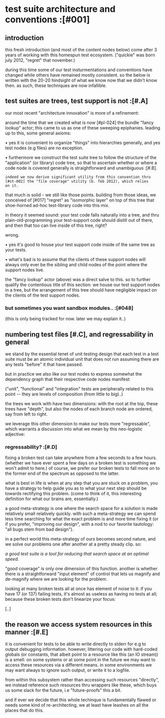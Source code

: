 # test suite architecture and conventions :[#001]

## introduction

this fresh introduction (and most of the content nodes below) come after
3 years of working with this homespun test ecosystem. ("quickie" was born
july 2012, "regret" that november.)

during this time some of our test insturmentations and conventions have
changed while others have remained mostly consistent. so the below is
written with the 20-20 hindsight of what we know now that we didn't know
then. as such, these techniques are now infallible.




## test suites are trees, test support is not :[#.A]

our most recent "architecture innovation" is more of a refinement:

around the time that we created what is now [#pl-024] the bundle "fancy
lookup" actor; this came to us as one of these sweeping epiphanies.
leading up to this, some general axioms:

  • yes it is convenient to organize "things" into hierarchies
    generally, and yes test nodes (e.g files) are no exception.

  • furthermore we construct the test suite tree to follow the structure
    of the "application" (or library) code tree, so that to ascertain
    whether or where a code node is covered generally is straightforward
    and unambiguous :[#.B].

    indeed we now derive significant utility from this convention thru
    [#st-002] the "file coverage" utility (b. feb 2012), which relies
    on it.

that much is solid - we still like those points. building from those
ideas, we conceived of [#017] "regret" as "isomorphic layer" on top of
this tree that shoe-horned ad-hoc test-library code into this mix.

in theory it seemed sound: your test code falls naturally into a tree,
and thru plain-old-programming your test-support code should distill out
of there, and then that too can live inside of this tree, right?

wrong.

  • yes it's good to house your test support code inside of the same
    tree as your tests.

  • what's bad is to assume that the clients of these support nodes
    will always only ever be the sibling and child nodes of the point
    where the support nodes live.

the "fancy lookup" actor (above) was a direct salve to this. so to
further qualify the contentious title of this section: we house our test
support nodes in a tree, but the arrangement of this tree should have
negligible impact on the clients of the test support nodes.



### but sometimes you want sandbox modules..  :[#048]

(this is only being tracked for now. later we may explain it..)




## numbering test files [#.C], and regressability in general

we stand by the essential tenet of unit testing design that each test in
a test suite must be an atomic individual unit that does not run
assuming there are any tests "before" it that have passed.

but in practice we also like our test nodes to express somewhat the
dependency graph that their respective code nodes manifest:

("unit", "functional" and "integration" tests are peripherally related
to this point -- they are levels of composition (from little to big)..)

the trees we work with have two dimensions: with the root at the top,
these trees have "depth", but also the nodes of each branch node are
ordered, say from left to right.

we leverage this other dimension to make our tests more "regressable",
which warrants a discussion into what we mean by this neo-logistic
adjective:


### regressability? :[#.D]

fixing a broken test can take anywhere from a few seconds to a few
hours. (whether we have ever spent a few days on a broken test is
something we won't admit to here.) of course, we prefer our broken tests
to fall more on to the former end of the spectrum as opposed to the
latter.

what is best in life is when at any step that you are stuck on a
problem, you have a strategy to help guide you as to what your next
step should be towards rectifying this problem. (come to think of it,
this interesting definition for what our brains are, essentially.)

a good meta-strategy is one where the search space for a solution is
made relatively small relatively quickly. with such a meta-strategy we
can spend less time searching for what the exact problem is and more
time fixing it (or if you prefer, "improving our design", with a nod to
our favorite tautology: "all bugs stem from bad design").

in a perfect world this meta-strategy of ours becomes second nature,
and we solve our problems one after another at a pretty steady clip.
so:

*a good test suite is a tool for reducing that search space at an
optimal speed.*

"good coverage" is only one dimension of this function. another is
whether there is a straightforward "input element" of control that lets
us magnify and de-magnify where we are looking for the problem.

looking at many broken tests all at once has element of noise to it:
if you have 17 (or 137) failing tests, it's almost as useless as having
no tests at all; because these broken tests don't linearize your focus:

[..]




## the reason we access system resources in this manner :[#.E]

it is convenient for tests to be able to write directly to stderr for e.g to
output debugging information. however, littering our code with hard-coded
globals (or constants, that albeit point to a resource like this
(an IO stream)) is a smell: on some systems or at some point in the future
we may want to access these resources via a different means. in some
environments we may want always to ignore such output, or write it to a
logfile.

from within this subsystem rather than accessing such resources "directly",
we instead reference such resources thru wrappers like these, which buys us
some slack for the future, i.e "future-proofs" this a bit.

and if ever we decide that this whole techinque is fundamentally flawed or
needs some kind of re-architecting, we at least have leashes on all the places
that do this.
